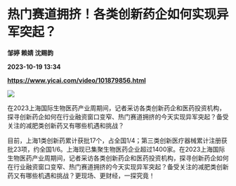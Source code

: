 # 热门赛道拥挤！各类创新药企如何实现异军突起？
**邹婷 赖婧 沈赐韵**

**2023-10-19 13:34**

**https://www.yicai.com/video/101879856.html**

![](http://imgcdn.yicai.com/vms-new/2023/10/b310a78c-80b0-4a09-a9a4-fd5213ba8e07.jpg) 

在2023上海国际生物医药产业周期间，记者采访各类创新药企和医药投资机构，探寻创新药企如何在行业融资窗口变窄、热门赛道拥挤的今天实现异军突起？备受关注的减肥类创新药又有哪些机遇和挑战？

目前，上海1类创新药累计获批17个，占全国1/4；第三类创新医疗器械累计注册获批23项，约全国1/6。上海现已集聚生物医药企业超过1400家。在2023上海国际生物医药产业周期间，记者采访各类创新药企和医药投资机构，探寻创新药企如何在行业融资窗口变窄、热门赛道拥挤的今天实现异军突起？备受关注的减肥类创新药又有哪些机遇和挑战？更现场、更财经，一探究竟！